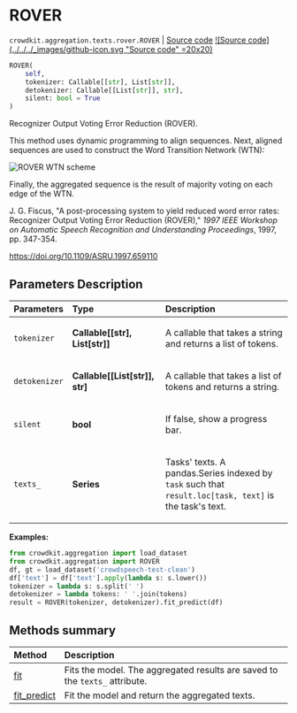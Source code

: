 # ROVER

`crowdkit.aggregation.texts.rover.ROVER` | [Source code](https://github.com/Toloka/crowd-kit/blob/main/src/aggregation/texts/rover.py)&nbsp;[![Source code](../../../_images/github-icon.svg "Source code" =20x20)](https://github.com/Toloka/crowd-kit/blob/main/src/aggregation/texts/rover.py)

```python
ROVER(
    self,
    tokenizer: Callable[[str], List[str]],
    detokenizer: Callable[[List[str]], str],
    silent: bool = True
)
```

Recognizer Output Voting Error Reduction (ROVER).

This method uses dynamic programming to align sequences. Next, aligned sequences are used
to construct the Word Transition Network (WTN):

![ROVER WTN scheme](https://tlk.s3.yandex.net/crowd-kit/docs/rover.png)

Finally, the aggregated sequence is the result of majority voting on each edge of the WTN.

J. G. Fiscus,
"A post-processing system to yield reduced word error rates: Recognizer Output Voting Error Reduction (ROVER),"
*1997 IEEE Workshop on Automatic Speech Recognition and Understanding Proceedings*, 1997, pp. 347-354.

<https://doi.org/10.1109/ASRU.1997.659110>

## Parameters Description

| Parameters | Type | Description |
| :----------| :----| :-----------|
`tokenizer`|**Callable\[\[str\], List\[str\]\]**|<p>A callable that takes a string and returns a list of tokens.</p>
`detokenizer`|**Callable\[\[List\[str\]\], str\]**|<p>A callable that takes a list of tokens and returns a string.</p>
`silent`|**bool**|<p>If false, show a progress bar.</p>
`texts_`|**Series**|<p>Tasks&#x27; texts. A pandas.Series indexed by `task` such that `result.loc[task, text]` is the task&#x27;s text.</p>

**Examples:**

```python
from crowdkit.aggregation import load_dataset
from crowdkit.aggregation import ROVER
df, gt = load_dataset('crowdspeech-test-clean')
df['text'] = df['text'].apply(lambda s: s.lower())
tokenizer = lambda s: s.split(' ')
detokenizer = lambda tokens: ' '.join(tokens)
result = ROVER(tokenizer, detokenizer).fit_predict(df)
```

## Methods summary

| Method | Description |
| :------| :-----------|
[fit](crowdkit.aggregation.texts.rover.ROVER.fit.md)| Fits the model. The aggregated results are saved to the `texts_` attribute.
[fit_predict](crowdkit.aggregation.texts.rover.ROVER.fit_predict.md)| Fit the model and return the aggregated texts.
